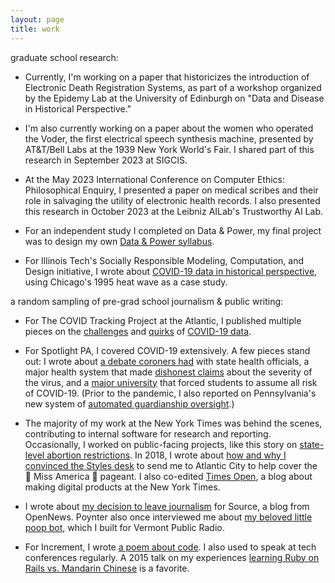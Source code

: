 ```yaml
---
layout: page
title: work
---
```

graduate school research:

- Currently, I'm working on a paper that historicizes the introduction of Electronic Death Registration Systems, as part of a workshop organized by the Epidemy Lab at the University of Edinburgh on "Data and Disease in Historical Perspective."

- I'm also currently working on a paper about the women who operated the Voder, the first electrical speech synthesis machine, presented by AT&T/Bell Labs at the 1939 New York World's Fair. I shared part of this research in September 2023 at SIGCIS.

- At the May 2023 International Conference on Computer Ethics: Philosophical Enquiry, I presented a paper on medical scribes and their role in salvaging the utility of electronic health records. I also presented this research in October 2023 at the Leibniz AILab's Trustworthy AI Lab.

- For an independent study I completed on Data & Power, my final project was to design my own [Data & Power syllabus](Data-Power-Syllabus.pdf).

- For Illinois Tech's Socially Responsible Modeling, Computation, and Design initiative, I wrote about [COVID-19 data in historical perspective](https://soremo.library.iit.edu/index.php/Soremo/article/view/212), using Chicago's 1995 heat wave as a case study.


a random sampling of pre-grad school journalism & public writing:

- For The COVID Tracking Project at the Atlantic, I published multiple pieces on the [challenges](https://www.theatlantic.com/science/archive/2021/05/pandemic-data-america-messy/618987/) and [quirks](https://covidtracking.com/analysis-updates/silent-data-mismatches-are-compromising-key-covid-19-indicators) of [COVID-19 data](https://covidtracking.com/analysis-updates/three-covid-19-data-problems). 

- For Spotlight PA, I covered COVID-19 extensively. A few pieces stand out: I wrote about [a debate coroners had](https://www.spotlightpa.org/news/2020/04/pennsylvania-coronavirus-coroners-testing-communication-health-department/) with state health officials, a major health system that made [dishonest claims](https://www.spotlightpa.org/news/2020/07/coronavirus-less-severe-strain-pennsylvania-upmc-claim/) about the severity of the virus, and a [major university](https://www.spotlightpa.org/news/2020/08/penn-state-coronavirus-covid-19-students-liability-waivers-fall-semester/) that forced students to assume all risk of COVID-19. (Prior to the pandemic, I also reported on Pennsylvania's new system of [automated guardianship oversight](https://www.spotlightpa.org/news/2020/03/pennsylvania-supreme-court-guardianship-seniors/).)

- The majority of my work at the New York Times was behind the scenes, contributing to internal software for research and reporting. Occasionally, I worked on public-facing projects, like this story on [state-level abortion restrictions](https://www.nytimes.com/interactive/2018/07/20/us/mississippi-abortion-restrictions.html). In 2018, I wrote about [how and why I convinced the Styles desk](https://www.nytimes.com/2018/09/12/insider/miss-america-data-software.html) to send me to Atlantic City to help cover the 👑 Miss America 👑 pageant. I also co-edited [Times Open](https://archive.nytimes.com/open.blogs.nytimes.com/), a blog about making digital products at the New York Times.

- I wrote about [my decision to leave journalism](https://source.opennews.org/articles/exit-interviews-sara-simon/) for Source, a blog from OpenNews. Poynter also once interviewed me about [my beloved little poop bot](https://www.poynter.org/tech-tools/2016/you-can-steal-sara-simons-sewage-bot-and-everything-else-she-makes/), which I built for Vermont Public Radio. 

- For Increment, I wrote [a poem about code](https://increment.com/programming-languages/code-poetry/). I also used to speak at tech conferences regularly. A 2015 talk on my experiences [learning Ruby on Rails vs. Mandarin Chinese](https://medium.com/@sarambsimon/learning-fluency-672988a7ae52) is a favorite.